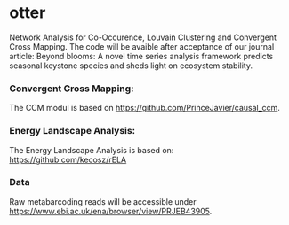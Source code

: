 # otter
Network Analysis for Co-Occurence, Louvain Clustering and Convergent Cross Mapping.
The code will be avaible after acceptance of our journal article: Beyond blooms: A novel time series analysis framework predicts seasonal keystone species and sheds light on ecosystem stability.


### Convergent Cross Mapping:
The CCM modul is based on https://github.com/PrinceJavier/causal_ccm.


### Energy Landscape Analysis:
The Energy Landscape Analysis is based on: https://github.com/kecosz/rELA


### Data
Raw metabarcoding reads will be accessible under https://www.ebi.ac.uk/ena/browser/view/PRJEB43905.
